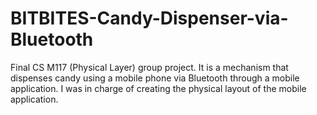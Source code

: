 # BITBITES-Candy-Dispenser-via-Bluetooth
Final CS M117 (Physical Layer) group project. It is a mechanism that dispenses candy using a mobile phone via Bluetooth through a mobile application. I was in charge of creating the physical layout of the mobile application.
